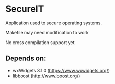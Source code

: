 # SecureIT
Application used to secure operating systems.

Makefile may need modification to work

No cross compilation support yet

## Depends on:

* wxWidgets 3.1.0 (https://www.wxwidgets.org/)
* libboost (http://www.boost.org/)
